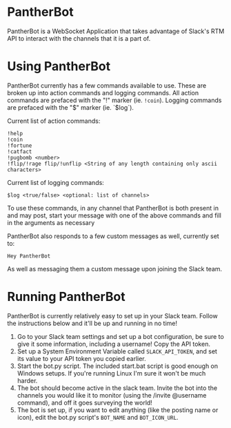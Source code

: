# PantherBot
PantherBot is a WebSocket Application that takes advantage of Slack's RTM API to interact with the channels that it is a part of.

# Using PantherBot
PantherBot currently has a few commands available to use. These are broken up into action commands and logging commands.
All action commands are prefaced with the "!" marker (ie. `!coin`).
Logging commands are prefaced with the "$" marker (ie. `$log`).

Current list of action commands:
```
!help
!coin
!fortune
!catfact
!pugbomb <number>
!flip/!rage flip/!unflip <String of any length containing only ascii characters>
```

Current list of logging commands:
```
$log <true/false> <optional: list of channels>
```

To use these commands, in any channel that PantherBot is both present in and may post, start your message with one of the above commands and fill in the arguments as necessary

PantherBot also responds to a few custom messages as well, currently set to:
```
Hey PantherBot
```
As well as messaging them a custom message upon joining the Slack team.

# Running PantherBot
PantherBot is currently relatively easy to set up in your Slack team. Follow the instructions below and it'll be up and running in no time!

1. Go to your Slack team settings and set up a bot configuration, be sure to give it some information, including a username! Copy the API token.
2. Set up a System Environment Variable called `SLACK_API_TOKEN`, and set its value to your API token you copied earlier.
3. Start the bot.py script. The included start.bat script is good enough on Windows setups. If you're running Linux I'm sure it won't be much harder.
4. The bot should become active in the slack team. Invite the bot into the channels you would like it to monitor (using the /invite @username command), and off it goes surveying the world!
5. The bot is set up, if you want to edit anything (like the posting name or icon), edit the bot.py script's `BOT_NAME` and `BOT_ICON_URL`.
